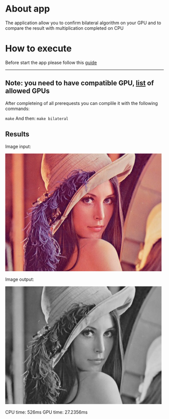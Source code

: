 # About app

The application allow you to confirm bilateral algorithm on your GPU and to compare the result with multiplication completed on CPU

# How to execute

Before start the app please follow this [guide](https://docs.nvidia.com/cuda/cuda-installation-guide-microsoft-windows/index.html)

---
Note: you need to have compatible GPU, [list](https://developer.nvidia.com/cuda-gpus) of allowed GPUs
---

After completeing of all prerequests you can complile it with the following commands:

`make`
And then: `make bilateral`
## Results

Image input:

![Input image](lena.bmp)

Image output:

![Output image](result.bmp)

CPU time: 526ms
GPU time: 27.2356ms